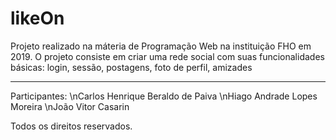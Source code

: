 # likeOn
Projeto realizado na máteria de Programação Web na instituição FHO em 2019. O projeto consiste em criar uma rede social com suas funcionalidades básicas: login, sessão, postagens, foto de perfil, amizades


----------------------------------------
Participantes:
\nCarlos Henrique Beraldo de Paiva
\nHiago Andrade Lopes Moreira
\nJoão Vitor Casarin





Todos os direitos reservados.
